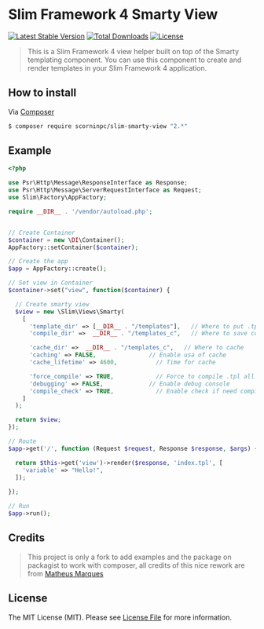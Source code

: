 # Slim Framework 4 Smarty View

[![Latest Stable Version](http://poser.pugx.org/scorninpc/slim-smarty-view/v)](https://packagist.org/packages/scorninpc/slim-smarty-view) 
[![Total Downloads](http://poser.pugx.org/scorninpc/slim-smarty-view/downloads)](https://packagist.org/packages/scorninpc/slim-smarty-view) 
[![License](http://poser.pugx.org/scorninpc/slim-smarty-view/license)](https://slim-smarty-view/packages/scorninpc/slim-smarty-view)
<!-- [![Latest Unstable Version](http://poser.pugx.org/scorninpc/slim-smarty-vieww/v/unstable)](https://packagist.org/packages/scorninpc/slim-smarty-view)  -->

> This is a Slim Framework 4 view helper built on top of the Smarty templating component. You can use this component to create and render templates in your Slim Framework 4 application.

## How to install

Via [Composer](https://getcomposer.org/)

```bash
$ composer require scorninpc/slim-smarty-view "2.*"
```

## Example

```php
<?php

use Psr\Http\Message\ResponseInterface as Response;
use Psr\Http\Message\ServerRequestInterface as Request;
use Slim\Factory\AppFactory;

require __DIR__ . '/vendor/autoload.php';


// Create Container
$container = new \DI\Container();
AppFactory::setContainer($container);

// Create the app
$app = AppFactory::create();

// Set view in Container
$container->set("view", function($container) {

  // Create smarty view
  $view = new \Slim\Views\Smarty(
    [
      'template_dir' => [__DIR__ . "/templates"],   // Where to put .tpl files
      'compile_dir' =>  __DIR__ . "/templates_c",   // Where to save compiled

      'cache_dir' =>  __DIR__ . "/templates_c",   // Where to cache
      'caching' => FALSE,               // Enable usa of cache
      'cache_lifetime' => 4600,           // Time for cache

      'force_compile' => TRUE,            // Force to compile .tpl all the time (compile .tpl every time . this is slow for production)
      'debugging' => FALSE,             // Enable debug console
      'compile_check' => TRUE,            // Enable check if need compile (this will check timestamp of file and compile again. set to false for performance)
    ]
  );

  return $view;
});

// Route
$app->get('/', function (Request $request, Response $response, $args) {

  return $this->get('view')->render($response, 'index.tpl', [
    'variable' => "Hello!",
  ]);
  
});

// Run
$app->run();
```

## Credits

> This project is only a fork to add examples and the package on packagist to work with composer, all credits of this nice rework are from [Matheus Marques](https://github.com/mathmarques)

## License

The MIT License (MIT). Please see [License File](LICENSE.md) for more information.
